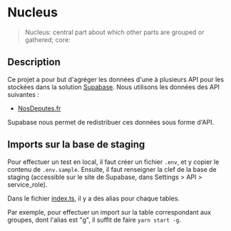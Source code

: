 # Nucleus
> Nucleus: central part about which other parts are grouped or gathered; core:

## Description

Ce projet a pour but d'agréger les données d'une à plusieurs API pour les stockées dans la solution [Supabase](https://supabase.com/).
Nous utilisons les données des API suivantes :
- [NosDeputes.fr](https://www.nosdeputes.fr/)

Supabase nous permet de redistribuer ces données sous forme d'API.

## Imports sur la base de staging

Pour effectuer un test en local, il faut créer un fichier `.env`, et y copier le contenu de `.env.sample`. Ensuite, il faut renseigner la clef de la base de staging (accessible sur le site de Supabase, dans Settings > API > service_role).

Dans le fichier [index.ts](https://github.com/Augora/Nucleus/blob/develop/src/index.ts), il y a des alias pour chaque tables.

Par exemple, pour effectuer un import sur la table correspondant aux groupes, dont l'alias est "g", il suffit de faire `yarn start -g`.